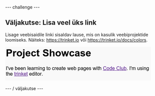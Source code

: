 \--- challenge \---

## Väljakutse: Lisa veel üks link

Lisage veebisaidile linki sisaldav lause, mis on kasulik veebiprojektide loomiseks. Näiteks: <https://trinket.io> või <https://trinket.io/docs/colors>.

![ekraanipilt](images/showcase-link-challenge.png)

\--- / väljakutse \---